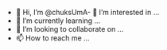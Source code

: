 - 👋 Hi, I’m @chuksUmA- 👀 I’m interested in ...
- 🌱 I’m currently learning ...
- 💞️ I’m looking to collaborate on ...
- 📫 How to reach me ...

<!---
chuksUmA/ chuksUmA is a ✨ special ✨ repository because its `README.md` (this file) appears on your GitHub profile.
You can click the Preview link to take a look at your changes.
--->
